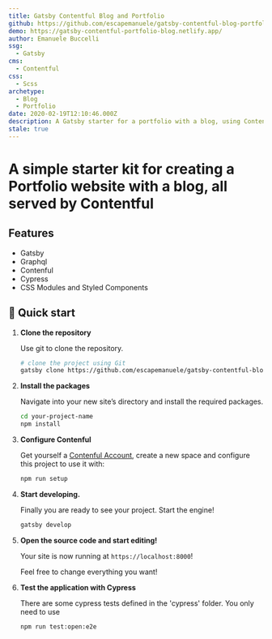 ```yaml
---
title: Gatsby Contentful Blog and Portfolio
github: https://github.com/escapemanuele/gatsby-contentful-blog-portfolio
demo: https://gatsby-contentful-portfolio-blog.netlify.app/
author: Emanuele Buccelli
ssg:
  - Gatsby
cms:
  - Contentful
css:
  - Scss
archetype:
  - Blog
  - Portfolio
date: 2020-02-19T12:10:46.000Z
description: A Gatsby starter for a portfolio with a blog, using Contentful as the CMS
stale: true
---
```


# A simple starter kit for creating a Portfolio website with a blog, all served by Contentful

## Features

- Gatsby
- Graphql
- Contenful
- Cypress
- CSS Modules and Styled Components

## 🚀 Quick start

1.  **Clone the repository**

    Use git to clone the repository.

    ```sh
    # clone the project using Git
    gatsby clone https://github.com/escapemanuele/gatsby-contentful-blog-portfolio  your-project-name
    ```

2.  **Install the packages**

    Navigate into your new site’s directory and install the required packages.

    ```sh
    cd your-project-name
    npm install
    ```

3.  **Configure Contenful**

    Get yourself a [Contenful Account](https://www.contentful.com/), create a new space and configure this project to use it with:

    ```sh
    npm run setup
    ```

4.  **Start developing.**

    Finally you are ready to see your project. Start the engine!

    ```sh
    gatsby develop
    ```

5.  **Open the source code and start editing!**

    Your site is now running at `https://localhost:8000`!

    Feel free to change everything you want!
    
6.  **Test the application with Cypress**

    There are some cypress tests defined in the 'cypress' folder.
    You only need to use
     ```sh
    npm run test:open:e2e
    ```
